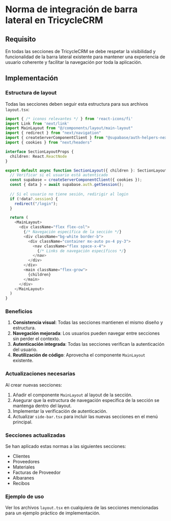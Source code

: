 # Norma de integración de barra lateral en TricycleCRM

## Requisito

En todas las secciones de TricycleCRM se debe respetar la visibilidad y funcionalidad de la barra lateral existente para mantener una experiencia de usuario coherente y facilitar la navegación por toda la aplicación.

## Implementación

### Estructura de layout

Todas las secciones deben seguir esta estructura para sus archivos `layout.tsx`:

```typescript
import { /* iconos relevantes */ } from 'react-icons/fi'
import Link from 'next/link'
import MainLayout from "@/components/layout/main-layout"
import { redirect } from "next/navigation"
import { createServerComponentClient } from "@supabase/auth-helpers-nextjs"
import { cookies } from "next/headers"

interface SectionLayoutProps {
  children: React.ReactNode
}

export default async function SectionLayout({ children }: SectionLayoutProps) {
  // Verificar si el usuario está autenticado
  const supabase = createServerComponentClient({ cookies });
  const { data } = await supabase.auth.getSession();
  
  // Si el usuario no tiene sesión, redirigir al login
  if (!data?.session) {
    redirect("/login");
  }

  return (
    <MainLayout>
      <div className="flex flex-col">
        {/* Navegación específica de la sección */}
        <div className="bg-white border-b">
          <div className="container mx-auto px-4 py-3">
            <nav className="flex space-x-4">
              {/* Links de navegación específicos */}
            </nav>
          </div>
        </div>
        <main className="flex-grow">
          {children}
        </main>
      </div>
    </MainLayout>
  )
}
```

### Beneficios

1. **Consistencia visual**: Todas las secciones mantienen el mismo diseño y estructura.
2. **Navegación mejorada**: Los usuarios pueden navegar entre secciones sin perder el contexto.
3. **Autenticación integrada**: Todas las secciones verifican la autenticación del usuario.
4. **Reutilización de código**: Aprovecha el componente `MainLayout` existente.

### Actualizaciones necesarias

Al crear nuevas secciones:

1. Añadir el componente `MainLayout` al layout de la sección.
2. Asegurar que la estructura de navegación específica de la sección se mantenga dentro del layout.
3. Implementar la verificación de autenticación.
4. Actualizar `side-bar.tsx` para incluir las nuevas secciones en el menú principal.

### Secciones actualizadas

Se han aplicado estas normas a las siguientes secciones:

- Clientes
- Proveedores
- Materiales
- Facturas de Proveedor
- Albaranes
- Recibos

### Ejemplo de uso

Ver los archivos `layout.tsx` en cualquiera de las secciones mencionadas para un ejemplo práctico de implementación. 